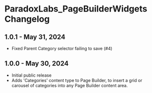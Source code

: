# ParadoxLabs_PageBuilderWidgets Changelog

## 1.0.1 - May 31, 2024
- Fixed Parent Category selector failing to save (#4)

## 1.0.0 - May 30, 2024
- Initial public release
- Adds 'Categories' content type to Page Builder, to insert a grid or carousel of categories into any Page Builder content area.
